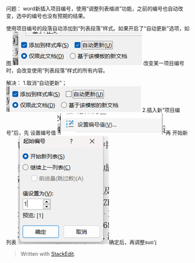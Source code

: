 问题：
  word新插入项目编号，使用“调整列表缩进”功能，之前的编号也自动改变，选中的编号也没有预期的结果。

使用项目编号的段落自动添加到“列表段落”样式。如果开启了“自动更新”选项，如图
![](https://raw.githubusercontent.com/jusdfo/Blog-Pic/master/2024/20240110-20240110104050-28d7730b2515e23cdaeec8ea0cd0d0eb-fbe0.png)
改变某一项目编号时，会改变使用“列表段落”样式的所有内容。

解决：
1.取消“自动更新”；
![](https://raw.githubusercontent.com/jusdfo/Blog-Pic/master/2024/20240110-20240110104209-db2a032924b53a0d629cd4aa3b20e7da-4fe7.png)
2.插入新“项目编号”后，先 设置编号值
![](https://raw.githubusercontent.com/jusdfo/Blog-Pic/master/2024/20240110-20240110104239-62443240eb92af99895c4d4aee9ce696-3e98.png)再 开始新列表
![](https://raw.githubusercontent.com/jusdfo/Blog-Pic/master/2024/20240110-20240110104338-b5fd455f6c7b0ea783b3eb5574ceb6f2-72a0.png)确定后，再调整suo'j


> Written with [StackEdit](https://stackedit.io/).
<!--stackedit_data:
eyJwcm9wZXJ0aWVzIjoiZXh0ZW5zaW9uczogLm1kXG4iLCJoaX
N0b3J5IjpbMTYxMzkyMTIwN119
-->